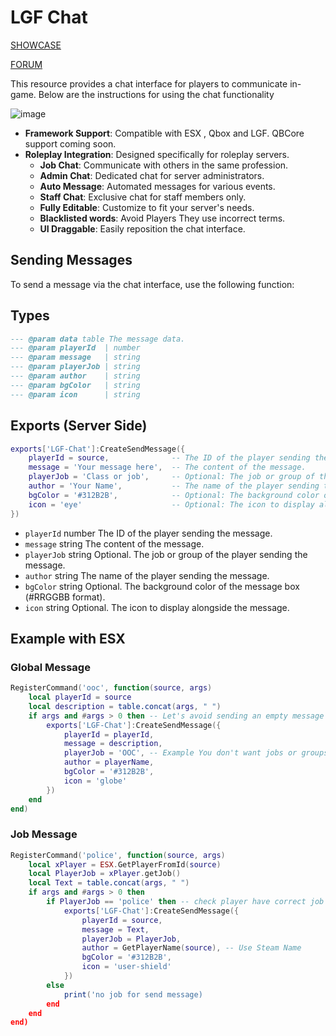 # LGF Chat 

[SHOWCASE](https://www.youtube.com/watch?v=hE_XRWy4-EE)

[FORUM](https://forum.cfx.re/t/free-lgf-chat-advanced-roleplay-server/5241930)

This resource provides a chat interface for players to communicate in-game. Below are the instructions for using the chat functionality

![image](https://github.com/Legacy-Framework/LGF-Chat/assets/145626625/92ee517c-21a7-4c87-a30a-50e50c97627a)

- **Framework Support**: Compatible with ESX , Qbox and LGF. QBCore support coming soon.
- **Roleplay Integration**: Designed specifically for roleplay servers.
  - **Job Chat**: Communicate with others in the same profession.
  - **Admin Chat**: Dedicated chat for server administrators.
  - **Auto Message**: Automated messages for various events.
  - **Staff Chat**: Exclusive chat for staff members only.
  - **Fully Editable**: Customize to fit your server's needs.
  - **Blacklisted words**: Avoid Players They use incorrect terms.
  - **UI Draggable**: Easily reposition the chat interface.




## Sending Messages

To send a message via the chat interface, use the following function:

## Types
```lua
--- @param data table The message data.
--- @param playerId  | number 
--- @param message   | string 
--- @param playerJob | string 
--- @param author    | string 
--- @param bgColor   | string 
--- @param icon      | string 
```

## Exports (Server Side)
```lua
exports['LGF-Chat']:CreateSendMessage({
    playerId = source,              -- The ID of the player sending the message.
    message = 'Your message here',  -- The content of the message.
    playerJob = 'Class or job',     -- Optional: The job or group of the player or the class example 'OOC' ecc.
    author = 'Your Name',           -- The name of the player sending the message.
    bgColor = '#312B2B',            -- Optional: The background color of the message box.
    icon = 'eye'                    -- Optional: The icon to display alongside the message.
})
```
- `playerId` number The ID of the player sending the message.
- `message` string The content of the message.
- `playerJob` string Optional. The job or group of the player sending the message.
- `author` string The name of the player sending the message.
- `bgColor` string Optional. The background color of the message box (#RRGGBB format).
- `icon` string Optional. The icon to display alongside the message.

## Example with ESX

### Global Message
```lua
RegisterCommand('ooc', function(source, args)
    local playerId = source
    local description = table.concat(args, " ")
    if args and #args > 0 then -- Let's avoid sending an empty message
        exports['LGF-Chat']:CreateSendMessage({
            playerId = playerId,
            message = description, 
            playerJob = 'OOC', -- Example You don't want jobs or groups, just put 'OOC' or 'IC' or you choose
            author = playerName,
            bgColor = '#312B2B',
            icon = 'globe'
        })
    end
end)
```
### Job Message
```lua
RegisterCommand('police', function(source, args)
    local xPlayer = ESX.GetPlayerFromId(source)
    local PlayerJob = xPlayer.getJob()
    local Text = table.concat(args, " ")
    if args and #args > 0 then
        if PlayerJob == 'police' then -- check player have correct job
            exports['LGF-Chat']:CreateSendMessage({
                playerId = source,
                message = Text,
                playerJob = PlayerJob,
                author = GetPlayerName(source), -- Use Steam Name
                bgColor = '#312B2B',
                icon = 'user-shield'
            })
        else
            print('no job for send message)
        end
    end
end)
```
